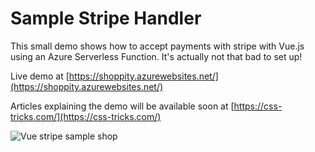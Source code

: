 # Sample Stripe Handler

This small demo shows how to accept payments with stripe with Vue.js using an
Azure Serverless Function. It's actually not that bad to set up!

Live demo at
[https://shoppity.azurewebsites.net/](https://shoppity.azurewebsites.net/)

Articles explaining the demo will be available soon at
[https://css-tricks.com/](https://css-tricks.com/)

![Vue stripe sample shop](https://image.ibb.co/hYi7nm/shop_demo.gif "Vue Stripe Sample Shop")
